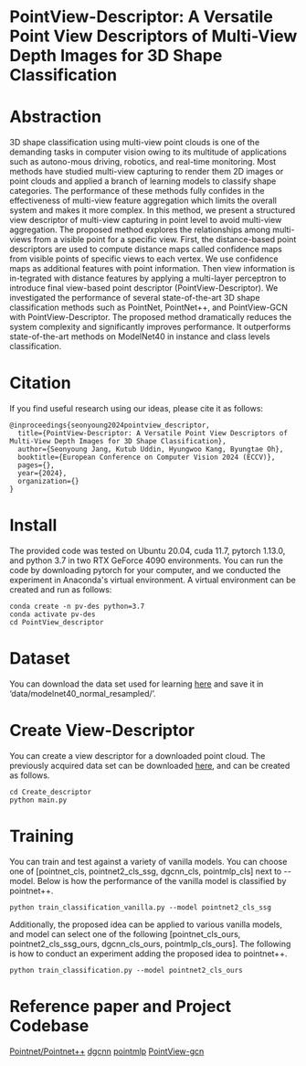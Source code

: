 # PointView-Descriptor: A Versatile Point View Descriptors of Multi-View Depth Images for 3D Shape Classification
# Abstraction
3D shape classification using multi-view point clouds is one of the demanding tasks in computer vision owing to its multitude of applications such as autono-mous driving, robotics, and real-time monitoring. Most methods have studied multi-view capturing to render them 2D images or point clouds and applied a branch of learning models to classify shape categories. The performance of these methods fully confides in the effectiveness of multi-view feature aggregation which limits the overall system and makes it more complex. In this method, we present a structured view descriptor of multi-view capturing in point level to avoid multi-view aggregation. The proposed method explores the relationships among multi-views from a visible point for a specific view. First, the distance-based point descriptors are used to compute distance maps called confidence maps from visible points of specific views to each vertex. We use confidence maps as additional features with point information. Then view information is in-tegrated with distance features by applying a multi-layer perceptron to introduce final view-based point descriptor (PointView-Descriptor). We investigated the performance of several state-of-the-art 3D shape classification methods such as PointNet, PointNet++, and PointView-GCN with PointView-Descriptor. The proposed method dramatically reduces the system complexity and significantly improves performance. It outperforms state-of-the-art methods on ModelNet40 in instance and class levels classification.
# Citation
If you find useful research using our ideas, please cite it as follows:
```
@inproceedings{seonyoung2024pointview_descriptor,
  title={PointView-Descriptor: A Versatile Point View Descriptors of Multi-View Depth Images for 3D Shape Classification},
  author={Seonyoung Jang, Kutub Uddin, Hyungwoo Kang, Byungtae Oh},
  booktitle={European Conference on Computer Vision 2024 (ECCV)},
  pages={},
  year={2024},
  organization={}
}
```
# Install 
The provided code was tested on Ubuntu 20.04, cuda 11.7, pytorch 1.13.0, and python 3.7 in two RTX GeForce 4090 environments.
You can run the code by downloading pytorch for your computer, and we conducted the experiment in Anaconda's virtual environment. A virtual environment can be created and run as follows:
```
conda create -n pv-des python=3.7
conda activate pv-des
cd PointView_descriptor
```
# Dataset
You can download the data set used for learning [here](https://shapenet.cs.stanford.edu/media/modelnet40_normal_resampled.zip) and save it in ‘data/modelnet40_normal_resampled/’.
# Create View-Descriptor
You can create a view descriptor for a downloaded point cloud. The previously acquired data set can be downloaded [here](https://drive.google.com/file/d/1Fs2Qz9iWePmOAwf-TdslSIbAz0tUt5Ui/view?usp=drive_link), and can be created as follows.
```
cd Create_descriptor
python main.py
```
# Training
You can train and test against a variety of vanilla models.
You can choose one of [pointnet_cls, pointnet2_cls_ssg, dgcnn_cls, pointmlp_cls] next to --model.
Below is how the performance of the vanilla model is classified by pointnet++.
```
python train_classification_vanilla.py --model pointnet2_cls_ssg 
```
Additionally, the proposed idea can be applied to various vanilla models, and model can select one of the following [pointnet_cls_ours, pointnet2_cls_ssg_ours, dgcnn_cls_ours, pointmlp_cls_ours].
The following is how to conduct an experiment adding the proposed idea to pointnet++.
```
python train_classification.py --model pointnet2_cls_ours
```

# Reference paper and Project Codebase
[Pointnet/Pointnet++](https://github.com/yanx27/Pointnet_Pointnet2_pytorch?tab=readme-ov-file)
[dgcnn](https://github.com/WangYueFt/dgcnn.git)
[pointmlp](https://github.com/ma-xu/pointMLP-pytorch.git)
[PointView-gcn](https://github.com/SMohammadi89/PointView-GCN.git)
